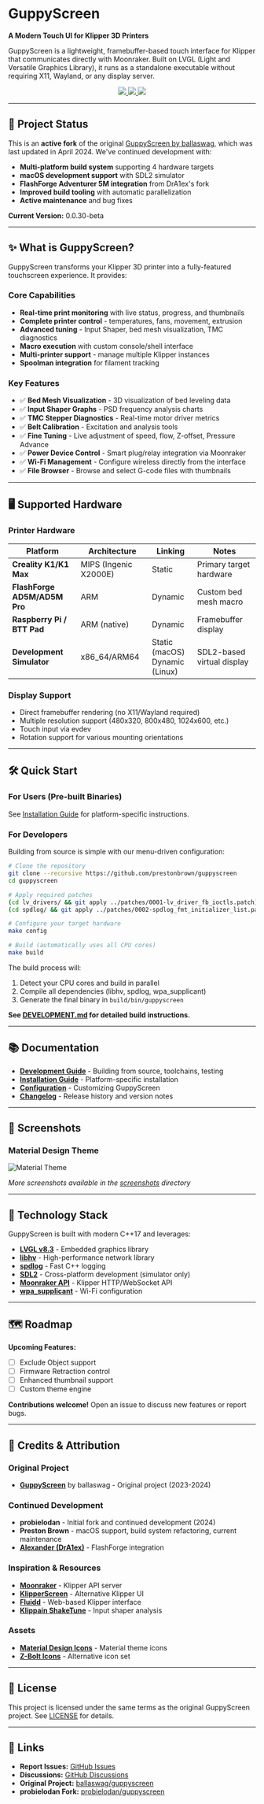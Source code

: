# GuppyScreen

**A Modern Touch UI for Klipper 3D Printers**

GuppyScreen is a lightweight, framebuffer-based touch interface for Klipper that communicates directly with Moonraker. Built on LVGL (Light and Versatile Graphics Library), it runs as a standalone executable without requiring X11, Wayland, or any display server.

<p align="center">
    <a aria-label="Version" href="https://github.com/prestonbrown/guppyscreen/releases">
      <img src="https://img.shields.io/badge/version-0.0.30--beta-blue?style=flat-square">
  </a>
    <a aria-label="Stars" href="https://github.com/prestonbrown/guppyscreen/stargazers">
      <img src="https://img.shields.io/github/stars/prestonbrown/guppyscreen?style=flat-square">
  </a>
    <a aria-label="License" href="https://github.com/prestonbrown/guppyscreen/blob/main/LICENSE">
      <img src="https://img.shields.io/github/license/prestonbrown/guppyscreen?style=flat-square">
  </a>
</p>

---

## 🚀 Project Status

This is an **active fork** of the original [GuppyScreen by ballaswag](https://github.com/ballaswag/guppyscreen), which was last updated in April 2024. We've continued development with:

- **Multi-platform build system** supporting 4 hardware targets
- **macOS development support** with SDL2 simulator
- **FlashForge Adventurer 5M integration** from DrA1ex's fork
- **Improved build tooling** with automatic parallelization
- **Active maintenance** and bug fixes

**Current Version:** 0.0.30-beta

---

## ✨ What is GuppyScreen?

GuppyScreen transforms your Klipper 3D printer into a fully-featured touchscreen experience. It provides:

### Core Capabilities
- **Real-time print monitoring** with live status, progress, and thumbnails
- **Complete printer control** - temperatures, fans, movement, extrusion
- **Advanced tuning** - Input Shaper, bed mesh visualization, TMC diagnostics
- **Macro execution** with custom console/shell interface
- **Multi-printer support** - manage multiple Klipper instances
- **Spoolman integration** for filament tracking

### Key Features
- ✅ **Bed Mesh Visualization** - 3D visualization of bed leveling data
- ✅ **Input Shaper Graphs** - PSD frequency analysis charts
- ✅ **TMC Stepper Diagnostics** - Real-time motor driver metrics
- ✅ **Belt Calibration** - Excitation and analysis tools
- ✅ **Fine Tuning** - Live adjustment of speed, flow, Z-offset, Pressure Advance
- ✅ **Power Device Control** - Smart plug/relay integration via Moonraker
- ✅ **Wi-Fi Management** - Configure wireless directly from the interface
- ✅ **File Browser** - Browse and select G-code files with thumbnails

---

## 🖥️ Supported Hardware

### Printer Hardware
| Platform | Architecture | Linking | Notes |
|----------|-------------|---------|-------|
| **Creality K1/K1 Max** | MIPS (Ingenic X2000E) | Static | Primary target hardware |
| **FlashForge AD5M/AD5M Pro** | ARM | Dynamic | Custom bed mesh macro |
| **Raspberry Pi / BTT Pad** | ARM (native) | Dynamic | Framebuffer display |
| **Development Simulator** | x86_64/ARM64 | Static (macOS)<br>Dynamic (Linux) | SDL2-based virtual display |

### Display Support
- Direct framebuffer rendering (no X11/Wayland required)
- Multiple resolution support (480x320, 800x480, 1024x600, etc.)
- Touch input via evdev
- Rotation support for various mounting orientations

---

## 🛠️ Quick Start

### For Users (Pre-built Binaries)
See [Installation Guide](docs/INSTALLATION.md) for platform-specific instructions.

### For Developers
Building from source is simple with our menu-driven configuration:

```bash
# Clone the repository
git clone --recursive https://github.com/prestonbrown/guppyscreen
cd guppyscreen

# Apply required patches
(cd lv_drivers/ && git apply ../patches/0001-lv_driver_fb_ioctls.patch)
(cd spdlog/ && git apply ../patches/0002-spdlog_fmt_initializer_list.patch)

# Configure your target hardware
make config

# Build (automatically uses all CPU cores)
make build
```

The build process will:
1. Detect your CPU cores and build in parallel
2. Compile all dependencies (libhv, spdlog, wpa_supplicant)
3. Generate the final binary in `build/bin/guppyscreen`

**See [DEVELOPMENT.md](DEVELOPMENT.md) for detailed build instructions.**

---

## 📚 Documentation

- **[Development Guide](DEVELOPMENT.md)** - Building from source, toolchains, testing
- **[Installation Guide](docs/INSTALLATION.md)** - Platform-specific installation
- **[Configuration](docs/CONFIGURATION.md)** - Customizing GuppyScreen
- **[Changelog](CHANGELOG.md)** - Release history and version notes

---

## 🎨 Screenshots

### Material Design Theme
![Material Theme](https://github.com/prestonbrown/guppyscreen/blob/main/screenshots/material/material_screenshot.png)

*More screenshots available in the [screenshots](screenshots/) directory*

---

## 🔧 Technology Stack

GuppyScreen is built with modern C++17 and leverages:

- **[LVGL v8.3](https://lvgl.io/)** - Embedded graphics library
- **[libhv](https://github.com/ithewei/libhv)** - High-performance network library
- **[spdlog](https://github.com/gabime/spdlog)** - Fast C++ logging
- **[SDL2](https://www.libsdl.org/)** - Cross-platform development (simulator only)
- **[Moonraker API](https://moonraker.readthedocs.io/)** - Klipper HTTP/WebSocket API
- **[wpa_supplicant](https://w1.fi/wpa_supplicant/)** - Wi-Fi configuration

---

## 🗺️ Roadmap

**Upcoming Features:**
- [ ] Exclude Object support
- [ ] Firmware Retraction control
- [ ] Enhanced thumbnail support
- [ ] Custom theme engine

**Contributions welcome!** Open an issue to discuss new features or report bugs.

---

## 🙏 Credits & Attribution

### Original Project
- **[GuppyScreen](https://github.com/ballaswag/guppyscreen/)** by ballaswag - Original project (2023-2024)

### Continued Development
- **probielodan** - Initial fork and continued development (2024)
- **Preston Brown** - macOS support, build system refactoring, current maintenance
- **[Alexander (DrA1ex)](https://github.com/DrA1ex/guppyscreen)** - FlashForge integration

### Inspiration & Resources
- **[Moonraker](https://github.com/Arksine/moonraker)** - Klipper API server
- **[KlipperScreen](https://github.com/KlipperScreen/KlipperScreen)** - Alternative Klipper UI
- **[Fluidd](https://github.com/fluidd-core/fluidd)** - Web-based Klipper interface
- **[Klippain ShakeTune](https://github.com/Frix-x/klippain-shaketune)** - Input shaper analysis

### Assets
- **[Material Design Icons](https://pictogrammers.com/library/mdi/)** - Material theme icons
- **[Z-Bolt Icons](https://github.com/Z-Bolt/OctoScreen)** - Alternative icon set

---

## 📄 License

This project is licensed under the same terms as the original GuppyScreen project. See [LICENSE](LICENSE) for details.

---

## 🔗 Links

- **Report Issues:** [GitHub Issues](https://github.com/prestonbrown/guppyscreen/issues)
- **Discussions:** [GitHub Discussions](https://github.com/prestonbrown/guppyscreen/discussions)
- **Original Project:** [ballaswag/guppyscreen](https://github.com/ballaswag/guppyscreen)
- **probielodan Fork:** [probielodan/guppyscreen](https://github.com/probielodan/guppyscreen)
